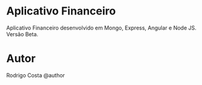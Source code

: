 # Aplicativo Financeiro
Aplicativo Financeiro desenvolvido em Mongo, Express, Angular e Node JS. Versão Beta.

# Autor
Rodrigo Costa
@author
